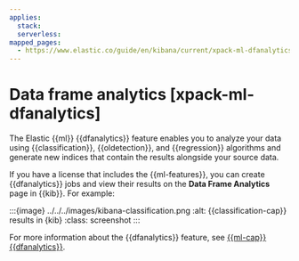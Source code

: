 ```yaml
---
applies:
  stack:
  serverless:
mapped_pages:
  - https://www.elastic.co/guide/en/kibana/current/xpack-ml-dfanalytics.html
---
```


# Data frame analytics [xpack-ml-dfanalytics]

The Elastic {{ml}} {{dfanalytics}} feature enables you to analyze your data using {{classification}}, {{oldetection}}, and {{regression}} algorithms and generate new indices that contain the results alongside your source data.

If you have a license that includes the {{ml-features}}, you can create {{dfanalytics}} jobs and view their results on the **Data Frame Analytics** page in {{kib}}. For example:

:::{image} ../../../images/kibana-classification.png
:alt: {{classification-cap}} results in {kib}
:class: screenshot
:::

For more information about the {{dfanalytics}} feature, see [{{ml-cap}} {{dfanalytics}}](../data-frame-analytics.md).
